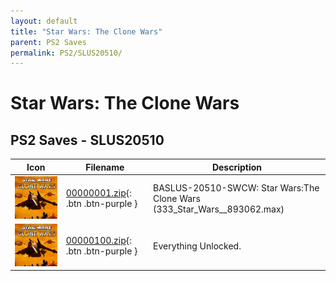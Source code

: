 ```yaml
---
layout: default
title: "Star Wars: The Clone Wars"
parent: PS2 Saves
permalink: PS2/SLUS20510/
---
```

# Star Wars: The Clone Wars

## PS2 Saves - SLUS20510

| Icon | Filename | Description |
|------|----------|-------------|
| ![Star Wars: The Clone Wars](icon0.png) | [00000001.zip](00000001.zip){: .btn .btn-purple } | BASLUS-20510-SWCW: Star Wars:The Clone Wars (333_Star_Wars__893062.max) |
| ![Star Wars: The Clone Wars](icon0.png) | [00000100.zip](00000100.zip){: .btn .btn-purple } | Everything Unlocked. |
